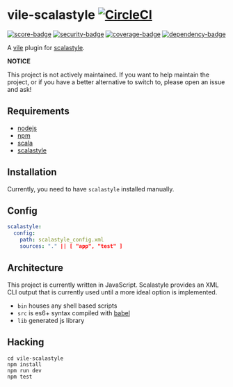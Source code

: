# vile-scalastyle [![CircleCI](https://circleci.com/gh/forthright/vile-scalastyle.svg?style=svg&circle-token=004bffac81b98d18e7d2af91c9cf38987de69a0d)](https://circleci.com/gh/forthright/vile-scalastyle)

[![score-badge](https://vile.io/api/v0/projects/vile-scalastyle/badges/score?token=USryyHar5xQs7cBjNUdZ)](https://vile.io/~brentlintner/vile-scalastyle) [![security-badge](https://vile.io/api/v0/projects/vile-scalastyle/badges/security?token=USryyHar5xQs7cBjNUdZ)](https://vile.io/~/brentlintner/vile-scalastyle) [![coverage-badge](https://vile.io/api/v0/projects/vile-scalastyle/badges/coverage?token=USryyHar5xQs7cBjNUdZ)](https://vile.io/~/brentlintner/vile-scalastyle) [![dependency-badge](https://vile.io/api/v0/projects/vile-scalastyle/badges/dependency?token=USryyHar5xQs7cBjNUdZ)](https://vile.io/~/brentlintner/vile-scalastyle)

A [vile](https://vile.io) plugin for [scalastyle](http://www.scalastyle.org).

**NOTICE**

This project is not actively maintained. If you want to
help maintain the project, or if you have a better
alternative to switch to, please open an issue and ask!

## Requirements

- [nodejs](http://nodejs.org)
- [npm](http://npmjs.org)
- [scala](http://php.net)
- [scalastyle](http://www.scalastyle.org)

## Installation

Currently, you need to have `scalastyle` installed manually.

## Config

```yml
scalastyle:
  config:
    path: scalastyle_config.xml
    sources: "." || [ "app", "test" ]
```

## Architecture

This project is currently written in JavaScript. Scalastyle provides
an XML CLI output that is currently used until a more ideal
option is implemented.

- `bin` houses any shell based scripts
- `src` is es6+ syntax compiled with [babel](https://babeljs.io)
- `lib` generated js library

## Hacking

    cd vile-scalastyle
    npm install
    npm run dev
    npm test
